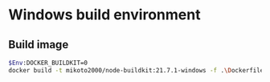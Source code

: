 ﻿# Windows build environment

## Build image

```sh
$Env:DOCKER_BUILDKIT=0
docker build -t mikoto2000/node-buildkit:21.7.1-windows -f .\Dockerfile_windows .
```

